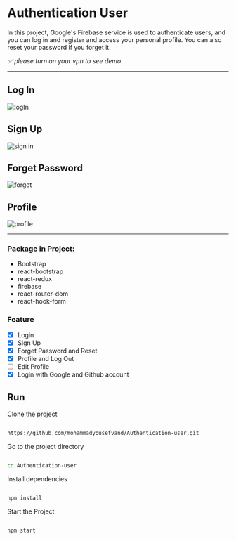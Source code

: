 # Authentication User

In this project, Google's Firebase service is used to authenticate users, and you can log in and register and access your personal profile. You can also reset your password if you forget it.

*✅ please turn on your vpn to see demo*

---
## Log In
![logIn](https://user-images.githubusercontent.com/91375726/185300394-a6ddc7d8-6a80-48d9-97e5-b0694e5e23c5.png)

## Sign Up
![sign in](https://user-images.githubusercontent.com/91375726/185105197-5a68e94e-e7e2-4692-a216-895240f7fa7f.png)

## Forget Password
![forget](https://user-images.githubusercontent.com/91375726/185105205-21f80e9f-9ba1-4b7f-a193-d03f77c99518.png)

## Profile
![profile](https://user-images.githubusercontent.com/91375726/185105210-fca04e09-8b5c-49d2-bc2b-fc721844d616.png)

---

### Package in Project:

- Bootstrap
- react-bootstrap
- react-redux
- firebase
- react-router-dom
- react-hook-form

### Feature

- [x] Login
- [x] Sign Up
- [x] Forget Password and Reset
- [x] Profile and Log Out
- [ ] Edit Profile
- [x] Login with Google and Github account

## Run

Clone the project

```bash

https://github.com/mohammadyousefvand/Authentication-user.git

```

Go to the project directory

```bash

cd Authentication-user


```

Install dependencies

```bash

npm install

```

Start the Project

```bash

npm start
```
